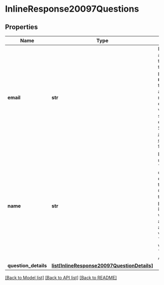 # InlineResponse20097Questions

## Properties
Name | Type | Description | Notes
------------ | ------------- | ------------- | -------------
**email** | **str** | Email address of the user. If the participant is **not** part of the host&#x27;s account, this returns an empty string value, with some exceptions. See [Email address display rules](https://developers.zoom.us/docs/api/rest/using-zoom-apis/#email-address-display-rules) for details. | [optional] 
**name** | **str** | Name of the user. If &#x60;anonymous&#x60; option is enabled for the Q&amp;amp;A, the participant&#x27;s information will be kept anonymous and the value of &#x60;name&#x60; field will be &#x60;Anonymous Attendee&#x60;. | [optional] 
**question_details** | [**list[InlineResponse20097QuestionDetails]**](InlineResponse20097QuestionDetails.md) |  | [optional] 

[[Back to Model list]](../README.md#documentation-for-models) [[Back to API list]](../README.md#documentation-for-api-endpoints) [[Back to README]](../README.md)

